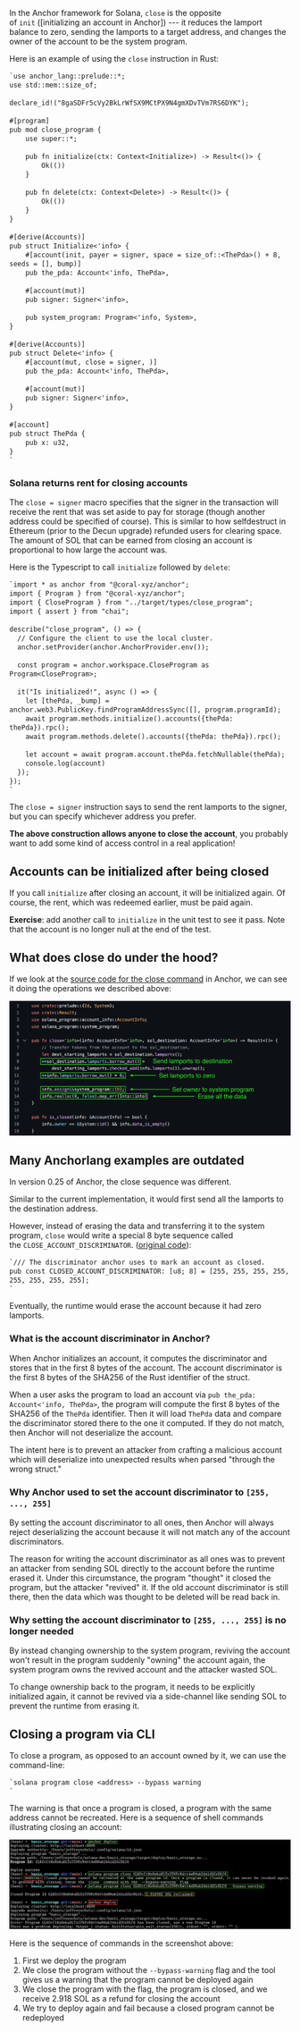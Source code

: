 In the Anchor framework for Solana, `close` is the opposite of `init` ([initializing an account in Anchor]) --- it reduces the lamport balance to zero, sending the lamports to a target address, and changes the owner of the account to be the system program.

Here is an example of using the `close` instruction in Rust:

```
`use anchor_lang::prelude::*;
use std::mem::size_of;

declare_id!("8gaSDFr5cVy2BkLrWfSX9MCtPX9N4gmXDvTVm7RS6DYK");

#[program]
pub mod close_program {
    use super::*;

    pub fn initialize(ctx: Context<Initialize>) -> Result<()> {
        Ok(())
    }

    pub fn delete(ctx: Context<Delete>) -> Result<()> {
        Ok(())
    }
}

#[derive(Accounts)]
pub struct Initialize<'info> {
    #[account(init, payer = signer, space = size_of::<ThePda>() + 8, seeds = [], bump)]
    pub the_pda: Account<'info, ThePda>,

    #[account(mut)]
    pub signer: Signer<'info>,

    pub system_program: Program<'info, System>,
}

#[derive(Accounts)]
pub struct Delete<'info> {
    #[account(mut, close = signer, )]
    pub the_pda: Account<'info, ThePda>,

    #[account(mut)]
    pub signer: Signer<'info>,
}

#[account]
pub struct ThePda {
    pub x: u32,
}
`
```

### Solana returns rent for closing accounts

The `close = signer` macro specifies that the signer in the transaction will receive the rent that was set aside to pay for storage (though another address could be specified of course). This is similar to how selfdestruct in Ethereum (prior to the Decun upgrade) refunded users for clearing space. The amount of SOL that can be earned from closing an account is proportional to how large the account was.

Here is the Typescript to call `initialize` followed by `delete`:

```
`import * as anchor from "@coral-xyz/anchor";
import { Program } from "@coral-xyz/anchor";
import { CloseProgram } from "../target/types/close_program";
import { assert } from "chai";

describe("close_program", () => {
  // Configure the client to use the local cluster.
  anchor.setProvider(anchor.AnchorProvider.env());

  const program = anchor.workspace.CloseProgram as Program<CloseProgram>;

  it("Is initialized!", async () => {
    let [thePda, _bump] = anchor.web3.PublicKey.findProgramAddressSync([], program.programId);
    await program.methods.initialize().accounts({thePda: thePda}).rpc();
    await program.methods.delete().accounts({thePda: thePda}).rpc();

    let account = await program.account.thePda.fetchNullable(thePda);
    console.log(account)
  });
});
`
```

The `close = signer` instruction says to send the rent lamports to the signer, but you can specify whichever address you prefer.

**The above construction allows anyone to close the account**, you probably want to add some kind of access control in a real application!

Accounts can be initialized after being closed
----------------------------------------------

If you call `initialize` after closing an account, it will be initialized again. Of course, the rent, which was redeemed earlier, must be paid again.

**Exercise**: add another call to `initialize` in the unit test to see it pass. Note that the account is no longer null at the end of the test.

What does close do under the hood?
----------------------------------

If we look at the [source code for the close command](https://github.com/coral-xyz/anchor/blob/v0.29.0/lang/src/common.rs) in Anchor, we can see it doing the operations we described above:

![alt text](image.png)

Many Anchorlang examples are outdated
-------------------------------------

In version 0.25 of Anchor, the close sequence was different.

Similar to the current implementation, it would first send all the lamports to the destination address.

However, instead of erasing the data and transferring it to the system program, `close` would write a special 8 byte sequence called the `CLOSE_ACCOUNT_DISCRIMINATOR`. ([original code](https://github.com/coral-xyz/anchor/blob/v0.25.0/lang/src/lib.rs#L273)):

```
`/// The discriminator anchor uses to mark an account as closed.
pub const CLOSED_ACCOUNT_DISCRIMINATOR: [u8; 8] = [255, 255, 255, 255, 255, 255, 255, 255];
`
```

Eventually, the runtime would erase the account because it had zero lamports.

### What is the account discriminator in Anchor?

When Anchor initializes an account, it computes the discriminator and stores that in the first 8 bytes of the account. The account discriminator is the first 8 bytes of the SHA256 of the Rust identifier of the struct.

When a user asks the program to load an account via `pub the_pda: Account<'info, ThePda>`, the program will compute the first 8 bytes of the SHA256 of the `ThePda` identifier. Then it will load `ThePda` data and compare the discriminator stored there to the one it computed. If they do not match, then Anchor will not deserialize the account.

The intent here is to prevent an attacker from crafting a malicious account which will deserialize into unexpected results when parsed "through the wrong struct."

### Why Anchor used to set the account discriminator to `[255, ..., 255]`

By setting the account discriminator to all ones, then Anchor will always reject deserializing the account because it will not match any of the account discriminators.

The reason for writing the account discriminator as all ones was to prevent an attacker from sending SOL directly to the account before the runtime erased it. Under this circumstance, the program "thought" it closed the program, but the attacker "revived" it. If the old account discriminator is still there, then the data which was thought to be deleted will be read back in.

### Why setting the account discriminator to `[255, ..., 255]` is no longer needed

By instead changing ownership to the system program, reviving the account won't result in the program suddenly "owning" the account again, the system program owns the revived account and the attacker wasted SOL.

To change ownership back to the program, it needs to be explicitly initialized again, it cannot be revived via a side-channel like sending SOL to prevent the runtime from erasing it.

Closing a program via CLI
-------------------------

To close a program, as opposed to an account owned by it, we can use the command-line:

```
`solana program close <address> --bypass warning
`
```

The warning is that once a program is closed, a program with the same address cannot be recreated. Here is a sequence of shell commands illustrating closing an account:

![alt text](image-1.png)

Here is the sequence of commands in the screenshot above:

1.  First we deploy the program
2.  We close the program without the `--bypass-warning` flag and the tool gives us a warning that the program cannot be deployed again
3.  We close the program with the flag, the program is closed, and we receive 2.918 SOL as a refund for closing the account
4.  We try to deploy again and fail because a closed program cannot be redeployed